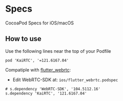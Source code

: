 # Specs

CocoaPod Specs for iOS/macOS

## How to use

Use the following lines near the top of your Podfile

<!-- ```podspec
source 'https://github.com/webrtc-sdk/Specs.git'
``` -->

```podspec
pod 'KaiRTC', '=121.6167.04'
```

Compatiple with [flutter_webrtc](https://github.com/flutter-webrtc/flutter-webrtc):

- Edit WebRTC-SDK at: `ios/flutter_webrtc.podspec`

```podspec
# s.dependency 'WebRTC-SDK', '104.5112.16'
s.dependency 'KaiRTC', '121.6167.04'
```
